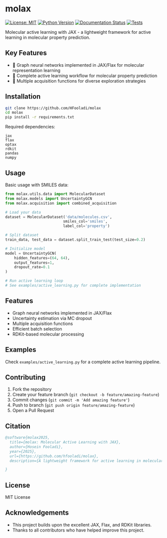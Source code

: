 # molax

[![License: MIT](https://img.shields.io/badge/License-MIT-yellow.svg)](https://opensource.org/licenses/MIT)
[![Python Version](https://img.shields.io/badge/python-3.10%20%7C%203.9%20%7C%203.10-blue.svg)](https://www.python.org/downloads/)
[![Documentation Status](https://readthedocs.org/projects/molax/badge/?version=latest)](https://molax.readthedocs.io/en/latest/?badge=latest)
[![Tests](https://github.com/HFooladi/molax/actions/workflows/tests.yml/badge.svg)](https://github.com/HFooladi/molax/actions/workflows/ci.yml)

Molecular active learning with JAX - a lightweight framework for active learning in molecular property prediction.

## Key Features

- 🧠 Graph neural networks implemented in JAX/Flax for molecular representation learning
- 🔄 Complete active learning workflow for molecular property prediction
- 🎯 Multiple acquisition functions for diverse exploration strategies

## Installation

```bash
git clone https://github.com/HFooladi/molax
cd molax
pip install -r requirements.txt
```

Required dependencies:
```
jax
flax
optax
rdkit
pandas
numpy
```

## Usage

Basic usage with SMILES data:

```python
from molax.utils.data import MolecularDataset
from molax.models import UncertaintyGCN
from molax.acquisition import combined_acquisition

# Load your data
dataset = MolecularDataset('data/molecules.csv', 
                          smiles_col='smiles', 
                          label_col='property')

# Split dataset
train_data, test_data = dataset.split_train_test(test_size=0.2)

# Initialize model
model = UncertaintyGCN(
    hidden_features=(64, 64),
    output_features=1,
    dropout_rate=0.1
)

# Run active learning loop
# See examples/active_learning.py for complete implementation
```

## Features

- Graph neural networks implemented in JAX/Flax
- Uncertainty estimation via MC dropout
- Multiple acquisition functions
- Efficient batch selection
- RDKit-based molecular processing

## Examples

Check `examples/active_learning.py` for a complete active learning pipeline.

## Contributing

1. Fork the repository
2. Create your feature branch (`git checkout -b feature/amazing-feature`)
3. Commit changes (`git commit -m 'Add amazing feature'`)
4. Push to branch (`git push origin feature/amazing-feature`)
5. Open a Pull Request


## Citation

```bibtex
@software{molax2025,
  title={molax: Molecular Active Learning with JAX},
  author={Hosein Fooladi},
  year={2025},
  url={https://github.com/hfooladi/molax},
  description={A lightweight framework for active learning in molecular property prediction}

}
```

## License

MIT License

## Acknowledgements

- This project builds upon the excellent JAX, Flax, and RDKit libraries.
- Thanks to all contributors who have helped improve this project.
